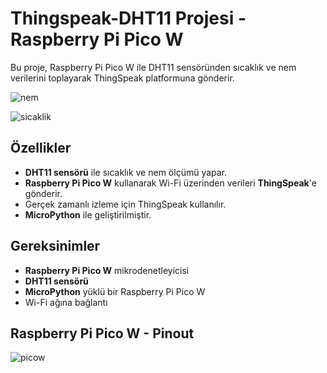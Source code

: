 # Thingspeak-DHT11 Projesi - Raspberry Pi Pico W
Bu proje, Raspberry Pi Pico W ile DHT11 sensöründen sıcaklık ve nem verilerini toplayarak ThingSpeak platformuna gönderir.

![nem](https://github.com/user-attachments/assets/29327e86-2e97-42b2-aa5d-33e6ceb4d80b)

![sicaklik](https://github.com/user-attachments/assets/bbed874d-211d-465d-941c-c2f290b382f8)


## Özellikler
- **DHT11 sensörü** ile sıcaklık ve nem ölçümü yapar.
- **Raspberry Pi Pico W** kullanarak Wi-Fi üzerinden verileri **ThingSpeak**'e gönderir.
- Gerçek zamanlı izleme için ThingSpeak kullanılır.
- **MicroPython** ile geliştirilmiştir.

## Gereksinimler
- **Raspberry Pi Pico W** mikrodenetleyicisi
- **DHT11 sensörü**
- **MicroPython** yüklü bir Raspberry Pi Pico W
- Wi-Fi ağına bağlantı

## Raspberry Pi Pico W - Pinout
![picow](https://github.com/user-attachments/assets/9a5056c3-e880-4453-946e-5f70ad2bafb5)


